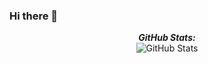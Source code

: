 ### Hi there 👋

<!--
**VermaAmisha/VermaAmisha** is a ✨ _special_ ✨ repository because its `README.md` (this file) appears on your GitHub profile.

Here are some ideas to get you started:

- 🔭 I’m currently working on ...
- 🌱 I’m currently learning ...
- 👯 I’m looking to collaborate on ...
- 🤔 I’m looking for help with ...
- 💬 Ask me about ...
- 📫 How to reach me: ...
- 😄 Pronouns: ...
- ⚡ Fun fact: ...
-->
<p align="center">
<b><em>GitHub Stats:</em></b> <br/>
    <img src="https://github-readme-streak-stats.herokuapp.com/?user=VermaAmisha" alt="GitHub Stats" /> <br/><br/>
</p>
